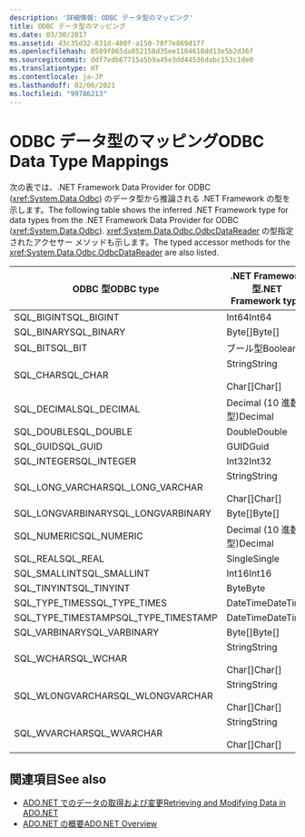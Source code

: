 ```yaml
---
description: '詳細情報: ODBC データ型のマッピング'
title: ODBC データ型のマッピング
ms.date: 03/30/2017
ms.assetid: 43c35d32-831d-480f-a150-78f7e869d17f
ms.openlocfilehash: 0589f065da852158d35ee1104618dd13e5b2d36f
ms.sourcegitcommit: ddf7edb67715a5b9a45e3dd44536dabc153c1de0
ms.translationtype: HT
ms.contentlocale: ja-JP
ms.lasthandoff: 02/06/2021
ms.locfileid: "99786213"
---
```

# <a name="odbc-data-type-mappings"></a><span data-ttu-id="e2cb1-103">ODBC データ型のマッピング</span><span class="sxs-lookup"><span data-stu-id="e2cb1-103">ODBC Data Type Mappings</span></span>

<span data-ttu-id="e2cb1-104">次の表では、.NET Framework Data Provider for ODBC (<xref:System.Data.Odbc>) のデータ型から推論される .NET Framework の型を示します。</span><span class="sxs-lookup"><span data-stu-id="e2cb1-104">The following table shows the inferred .NET Framework type for data types from the .NET Framework Data Provider for ODBC (<xref:System.Data.Odbc>).</span></span> <span data-ttu-id="e2cb1-105"><xref:System.Data.Odbc.OdbcDataReader> の型指定されたアクセサー メソッドも示します。</span><span class="sxs-lookup"><span data-stu-id="e2cb1-105">The typed accessor methods for the <xref:System.Data.Odbc.OdbcDataReader> are also listed.</span></span>  
  
|<span data-ttu-id="e2cb1-106">ODBC 型</span><span class="sxs-lookup"><span data-stu-id="e2cb1-106">ODBC type</span></span>|<span data-ttu-id="e2cb1-107">.NET Framework 型</span><span class="sxs-lookup"><span data-stu-id="e2cb1-107">.NET Framework type</span></span>|<span data-ttu-id="e2cb1-108">.NET Framework の型指定されたアクセサー</span><span class="sxs-lookup"><span data-stu-id="e2cb1-108">.NET Framework typed accessor</span></span>|  
|---------------|----------------------------------------------------------------------|--------------------------------------------------------------------------------|  
|<span data-ttu-id="e2cb1-109">SQL_BIGINT</span><span class="sxs-lookup"><span data-stu-id="e2cb1-109">SQL_BIGINT</span></span>|<span data-ttu-id="e2cb1-110">Int64</span><span class="sxs-lookup"><span data-stu-id="e2cb1-110">Int64</span></span>|<span data-ttu-id="e2cb1-111">GetInt64()</span><span class="sxs-lookup"><span data-stu-id="e2cb1-111">GetInt64()</span></span>|  
|<span data-ttu-id="e2cb1-112">SQL_BINARY</span><span class="sxs-lookup"><span data-stu-id="e2cb1-112">SQL_BINARY</span></span>|<span data-ttu-id="e2cb1-113">Byte[]</span><span class="sxs-lookup"><span data-stu-id="e2cb1-113">Byte[]</span></span>|<span data-ttu-id="e2cb1-114">GetBytes()</span><span class="sxs-lookup"><span data-stu-id="e2cb1-114">GetBytes()</span></span>|  
|<span data-ttu-id="e2cb1-115">SQL_BIT</span><span class="sxs-lookup"><span data-stu-id="e2cb1-115">SQL_BIT</span></span>|<span data-ttu-id="e2cb1-116">ブール型</span><span class="sxs-lookup"><span data-stu-id="e2cb1-116">Boolean</span></span>|<span data-ttu-id="e2cb1-117">GetBoolean()</span><span class="sxs-lookup"><span data-stu-id="e2cb1-117">GetBoolean()</span></span>|  
|<span data-ttu-id="e2cb1-118">SQL_CHAR</span><span class="sxs-lookup"><span data-stu-id="e2cb1-118">SQL_CHAR</span></span>|<span data-ttu-id="e2cb1-119">String</span><span class="sxs-lookup"><span data-stu-id="e2cb1-119">String</span></span><br /><br /> <span data-ttu-id="e2cb1-120">Char[]</span><span class="sxs-lookup"><span data-stu-id="e2cb1-120">Char[]</span></span>|<span data-ttu-id="e2cb1-121">GetString()</span><span class="sxs-lookup"><span data-stu-id="e2cb1-121">GetString()</span></span><br /><br /> <span data-ttu-id="e2cb1-122">GetChars()</span><span class="sxs-lookup"><span data-stu-id="e2cb1-122">GetChars()</span></span>|  
|<span data-ttu-id="e2cb1-123">SQL_DECIMAL</span><span class="sxs-lookup"><span data-stu-id="e2cb1-123">SQL_DECIMAL</span></span>|<span data-ttu-id="e2cb1-124">Decimal (10 進数型)</span><span class="sxs-lookup"><span data-stu-id="e2cb1-124">Decimal</span></span>|<span data-ttu-id="e2cb1-125">GetDecimal()</span><span class="sxs-lookup"><span data-stu-id="e2cb1-125">GetDecimal()</span></span>|  
|<span data-ttu-id="e2cb1-126">SQL_DOUBLE</span><span class="sxs-lookup"><span data-stu-id="e2cb1-126">SQL_DOUBLE</span></span>|<span data-ttu-id="e2cb1-127">Double</span><span class="sxs-lookup"><span data-stu-id="e2cb1-127">Double</span></span>|<span data-ttu-id="e2cb1-128">GetDouble()</span><span class="sxs-lookup"><span data-stu-id="e2cb1-128">GetDouble()</span></span>|  
|<span data-ttu-id="e2cb1-129">SQL_GUID</span><span class="sxs-lookup"><span data-stu-id="e2cb1-129">SQL_GUID</span></span>|<span data-ttu-id="e2cb1-130">GUID</span><span class="sxs-lookup"><span data-stu-id="e2cb1-130">Guid</span></span>|<span data-ttu-id="e2cb1-131">GetGuid()</span><span class="sxs-lookup"><span data-stu-id="e2cb1-131">GetGuid()</span></span>|  
|<span data-ttu-id="e2cb1-132">SQL_INTEGER</span><span class="sxs-lookup"><span data-stu-id="e2cb1-132">SQL_INTEGER</span></span>|<span data-ttu-id="e2cb1-133">Int32</span><span class="sxs-lookup"><span data-stu-id="e2cb1-133">Int32</span></span>|<span data-ttu-id="e2cb1-134">GetInt32()</span><span class="sxs-lookup"><span data-stu-id="e2cb1-134">GetInt32()</span></span>|  
|<span data-ttu-id="e2cb1-135">SQL_LONG_VARCHAR</span><span class="sxs-lookup"><span data-stu-id="e2cb1-135">SQL_LONG_VARCHAR</span></span>|<span data-ttu-id="e2cb1-136">String</span><span class="sxs-lookup"><span data-stu-id="e2cb1-136">String</span></span><br /><br /> <span data-ttu-id="e2cb1-137">Char[]</span><span class="sxs-lookup"><span data-stu-id="e2cb1-137">Char[]</span></span>|<span data-ttu-id="e2cb1-138">GetString()</span><span class="sxs-lookup"><span data-stu-id="e2cb1-138">GetString()</span></span><br /><br /> <span data-ttu-id="e2cb1-139">GetChars()</span><span class="sxs-lookup"><span data-stu-id="e2cb1-139">GetChars()</span></span>|  
|<span data-ttu-id="e2cb1-140">SQL_LONGVARBINARY</span><span class="sxs-lookup"><span data-stu-id="e2cb1-140">SQL_LONGVARBINARY</span></span>|<span data-ttu-id="e2cb1-141">Byte[]</span><span class="sxs-lookup"><span data-stu-id="e2cb1-141">Byte[]</span></span>|<span data-ttu-id="e2cb1-142">GetBytes()</span><span class="sxs-lookup"><span data-stu-id="e2cb1-142">GetBytes()</span></span>|  
|<span data-ttu-id="e2cb1-143">SQL_NUMERIC</span><span class="sxs-lookup"><span data-stu-id="e2cb1-143">SQL_NUMERIC</span></span>|<span data-ttu-id="e2cb1-144">Decimal (10 進数型)</span><span class="sxs-lookup"><span data-stu-id="e2cb1-144">Decimal</span></span>|<span data-ttu-id="e2cb1-145">GetDecimal()</span><span class="sxs-lookup"><span data-stu-id="e2cb1-145">GetDecimal()</span></span>|  
|<span data-ttu-id="e2cb1-146">SQL_REAL</span><span class="sxs-lookup"><span data-stu-id="e2cb1-146">SQL_REAL</span></span>|<span data-ttu-id="e2cb1-147">Single</span><span class="sxs-lookup"><span data-stu-id="e2cb1-147">Single</span></span>|<span data-ttu-id="e2cb1-148">GetFloat()</span><span class="sxs-lookup"><span data-stu-id="e2cb1-148">GetFloat()</span></span>|  
|<span data-ttu-id="e2cb1-149">SQL_SMALLINT</span><span class="sxs-lookup"><span data-stu-id="e2cb1-149">SQL_SMALLINT</span></span>|<span data-ttu-id="e2cb1-150">Int16</span><span class="sxs-lookup"><span data-stu-id="e2cb1-150">Int16</span></span>|<span data-ttu-id="e2cb1-151">GetInt16()</span><span class="sxs-lookup"><span data-stu-id="e2cb1-151">GetInt16()</span></span>|  
|<span data-ttu-id="e2cb1-152">SQL_TINYINT</span><span class="sxs-lookup"><span data-stu-id="e2cb1-152">SQL_TINYINT</span></span>|<span data-ttu-id="e2cb1-153">Byte</span><span class="sxs-lookup"><span data-stu-id="e2cb1-153">Byte</span></span>|<span data-ttu-id="e2cb1-154">GetByte()</span><span class="sxs-lookup"><span data-stu-id="e2cb1-154">GetByte()</span></span>|  
|<span data-ttu-id="e2cb1-155">SQL_TYPE_TIMES</span><span class="sxs-lookup"><span data-stu-id="e2cb1-155">SQL_TYPE_TIMES</span></span>|<span data-ttu-id="e2cb1-156">DateTime</span><span class="sxs-lookup"><span data-stu-id="e2cb1-156">DateTime</span></span>|<span data-ttu-id="e2cb1-157">GetDateTime()</span><span class="sxs-lookup"><span data-stu-id="e2cb1-157">GetDateTime()</span></span>|  
|<span data-ttu-id="e2cb1-158">SQL_TYPE_TIMESTAMP</span><span class="sxs-lookup"><span data-stu-id="e2cb1-158">SQL_TYPE_TIMESTAMP</span></span>|<span data-ttu-id="e2cb1-159">DateTime</span><span class="sxs-lookup"><span data-stu-id="e2cb1-159">DateTime</span></span>|<span data-ttu-id="e2cb1-160">GetDateTime()</span><span class="sxs-lookup"><span data-stu-id="e2cb1-160">GetDateTime()</span></span>|  
|<span data-ttu-id="e2cb1-161">SQL_VARBINARY</span><span class="sxs-lookup"><span data-stu-id="e2cb1-161">SQL_VARBINARY</span></span>|<span data-ttu-id="e2cb1-162">Byte[]</span><span class="sxs-lookup"><span data-stu-id="e2cb1-162">Byte[]</span></span>|<span data-ttu-id="e2cb1-163">GetBytes()</span><span class="sxs-lookup"><span data-stu-id="e2cb1-163">GetBytes()</span></span>|  
|<span data-ttu-id="e2cb1-164">SQL_WCHAR</span><span class="sxs-lookup"><span data-stu-id="e2cb1-164">SQL_WCHAR</span></span>|<span data-ttu-id="e2cb1-165">String</span><span class="sxs-lookup"><span data-stu-id="e2cb1-165">String</span></span><br /><br /> <span data-ttu-id="e2cb1-166">Char[]</span><span class="sxs-lookup"><span data-stu-id="e2cb1-166">Char[]</span></span>|<span data-ttu-id="e2cb1-167">GetString()</span><span class="sxs-lookup"><span data-stu-id="e2cb1-167">GetString()</span></span><br /><br /> <span data-ttu-id="e2cb1-168">GetChars()</span><span class="sxs-lookup"><span data-stu-id="e2cb1-168">GetChars()</span></span>|  
|<span data-ttu-id="e2cb1-169">SQL_WLONGVARCHAR</span><span class="sxs-lookup"><span data-stu-id="e2cb1-169">SQL_WLONGVARCHAR</span></span>|<span data-ttu-id="e2cb1-170">String</span><span class="sxs-lookup"><span data-stu-id="e2cb1-170">String</span></span><br /><br /> <span data-ttu-id="e2cb1-171">Char[]</span><span class="sxs-lookup"><span data-stu-id="e2cb1-171">Char[]</span></span>|<span data-ttu-id="e2cb1-172">GetString()</span><span class="sxs-lookup"><span data-stu-id="e2cb1-172">GetString()</span></span><br /><br /> <span data-ttu-id="e2cb1-173">GetChars()</span><span class="sxs-lookup"><span data-stu-id="e2cb1-173">GetChars()</span></span>|  
|<span data-ttu-id="e2cb1-174">SQL_WVARCHAR</span><span class="sxs-lookup"><span data-stu-id="e2cb1-174">SQL_WVARCHAR</span></span>|<span data-ttu-id="e2cb1-175">String</span><span class="sxs-lookup"><span data-stu-id="e2cb1-175">String</span></span><br /><br /> <span data-ttu-id="e2cb1-176">Char[]</span><span class="sxs-lookup"><span data-stu-id="e2cb1-176">Char[]</span></span>|<span data-ttu-id="e2cb1-177">GetString()</span><span class="sxs-lookup"><span data-stu-id="e2cb1-177">GetString()</span></span><br /><br /> <span data-ttu-id="e2cb1-178">GetChars()</span><span class="sxs-lookup"><span data-stu-id="e2cb1-178">GetChars()</span></span>|  
  
## <a name="see-also"></a><span data-ttu-id="e2cb1-179">関連項目</span><span class="sxs-lookup"><span data-stu-id="e2cb1-179">See also</span></span>

- [<span data-ttu-id="e2cb1-180">ADO.NET でのデータの取得および変更</span><span class="sxs-lookup"><span data-stu-id="e2cb1-180">Retrieving and Modifying Data in ADO.NET</span></span>](retrieving-and-modifying-data.md)
- [<span data-ttu-id="e2cb1-181">ADO.NET の概要</span><span class="sxs-lookup"><span data-stu-id="e2cb1-181">ADO.NET Overview</span></span>](ado-net-overview.md)
